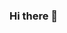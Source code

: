 ### Hi there 👋

<!--
**AlineLlorente/AlineLlorente** is a ✨ _special_ ✨ repository because its `README.md` (this file) appears on your GitHub profile.

Here are some ideas to get you started:
👤 Name: Aline Michelle Romero Llorente
😄 Pronouns: She/Her
📍 Location: Toluca, Estado de México, 🇲🇽
📣 Languages: Spanish & English 
🌱 I’m currently studying a bachelor's degree in Biotechnology
📫 How to reach me: 7229087480 / alineromero295@gmail.com
⚡ Fun fact:I love roller coasters

